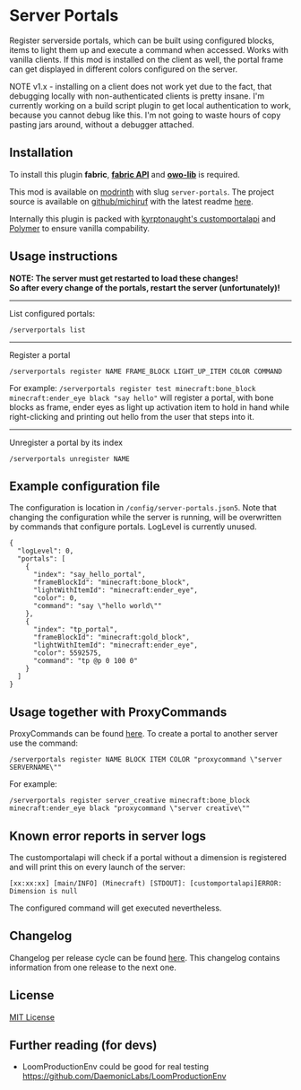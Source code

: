 # Server Portals

Register serverside portals, which can be built using configured blocks, items to light them up and execute a command
when accessed. Works with vanilla clients. If this mod is installed on the client as well, the portal frame can get
displayed in different colors configured on the server.

NOTE v1.x - installing on a client does not work yet due to the fact, that debugging locally with non-authenticated
clients is pretty insane. I'm currently working on a build script plugin to get local authentication to work, because
you cannot debug like this. I'm not going to waste hours of copy pasting jars around, without a debugger attached.


## Installation

To install this plugin **fabric**, **[fabric API](https://modrinth.com/mod/fabric-api)** and
**[owo-lib](https://modrinth.com/mod/owo-lib)** is required.

This mod is available on [modrinth](https://modrinth.com/mod/server-portals) with slug `server-portals`.
The project source is available on [github/michiruf](https://github.com/michiruf/MCServerPortals) with the latest
readme [here](https://github.com/michiruf/MCServerPortals/blob/master/README.md).

Internally this plugin is packed with [kyrptonaught's customportalapi](https://github.com/kyrptonaught/customportalapi) and
[Polymer](https://polymer.pb4.eu/) to ensure vanilla compability.


## Usage instructions

**NOTE: The server must get restarted to load these changes!<br>
So after every change of the portals, restart the server (unfortunately)!**

---
List configured portals:
```
/serverportals list
```

---
Register a portal
```
/serverportals register NAME FRAME_BLOCK LIGHT_UP_ITEM COLOR COMMAND
```
For example: `/serverportals register test minecraft:bone_block minecraft:ender_eye black "say hello"` will register a
portal, with bone blocks as frame, ender eyes as light up activation item to hold in hand while right-clicking and
printing out hello from the user that steps into it.

---
Unregister a portal by its index
```
/serverportals unregister NAME
```


## Example configuration file

The configuration is location in `/config/server-portals.json5`.
Note that changing the configuration while the server is running, will be overwritten by
commands that configure portals.
LogLevel is currently unused.

```json5
{
  "logLevel": 0,
  "portals": [
    {
      "index": "say_hello_portal",
      "frameBlockId": "minecraft:bone_block",
      "lightWithItemId": "minecraft:ender_eye",
      "color": 0,
      "command": "say \"hello world\""
    },
    {
      "index": "tp_portal",
      "frameBlockId": "minecraft:gold_block",
      "lightWithItemId": "minecraft:ender_eye",
      "color": 5592575,
      "command": "tp @p 0 100 0"
    }
  ]
}
```

## Usage together with ProxyCommands

ProxyCommands can be found [here](https://github.com/michiruf/MCProxyCommand). To create a portal to another server
use the command:
```
/serverportals register NAME BLOCK ITEM COLOR "proxycommand \"server SERVERNAME\""
```
For example:
```
/serverportals register server_creative minecraft:bone_block minecraft:ender_eye black "proxycommand \"server creative\""
```


## Known error reports in server logs

The customportalapi will check if a portal without a dimension is registered and will print this on every launch of
the server:
```
[xx:xx:xx] [main/INFO] (Minecraft) [STDOUT]: [customportalapi]ERROR: Dimension is null
```
The configured command will get executed nevertheless. 


## Changelog

Changelog per release cycle can be found [here](https://github.com/michiruf/MCServerPortals/blob/master/CHANGELOG.md).
This changelog contains information from one release to the next one.


## License

[MIT License](https://github.com/michiruf/MCServerPortals/blob/master/LICENSE)


## Further reading (for devs)

* LoomProductionEnv could be good for real testing
  https://github.com/DaemonicLabs/LoomProductionEnv
